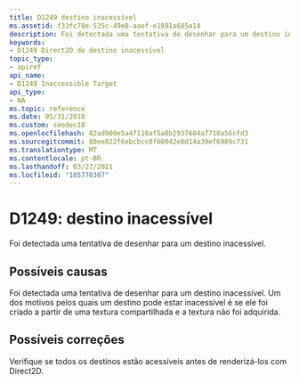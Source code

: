 ```yaml
---
title: D1249 destino inacessível
ms.assetid: f33fc78e-535c-49e8-aaef-e1891a685a14
description: Foi detectada uma tentativa de desenhar para um destino inacessível.
keywords:
- D1249 Direct2D de destino inacessível
topic_type:
- apiref
api_name:
- D1249 Inaccessible Target
api_type:
- NA
ms.topic: reference
ms.date: 05/31/2018
ms.custom: seodec18
ms.openlocfilehash: 82ad900e5a4f110af5a8b2937684a7710a56cfd3
ms.sourcegitcommit: 80ee822f6ebcbcc8f60042e0d14a39ef6989c731
ms.translationtype: MT
ms.contentlocale: pt-BR
ms.lasthandoff: 03/27/2021
ms.locfileid: "105770307"
---
```

# <a name="d1249-inaccessible-target"></a>D1249: destino inacessível

Foi detectada uma tentativa de desenhar para um destino inacessível.






 

## <a name="possible-causes"></a>Possíveis causas

Foi detectada uma tentativa de desenhar para um destino inacessível. Um dos motivos pelos quais um destino pode estar inacessível é se ele foi criado a partir de uma textura compartilhada e a textura não foi adquirida.

## <a name="possible-fixes"></a>Possíveis correções

Verifique se todos os destinos estão acessíveis antes de renderizá-los com Direct2D.

 

 




